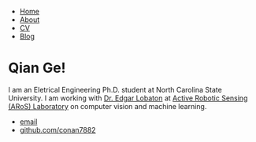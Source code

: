 <!DOCTYPE html>
<html>
	<head>
		<title>Qian Ge</title>
		<!-- link to main stylesheet -->
		<link rel="stylesheet" type="text/css" href="/css/main.css">
	</head>
	<body>
		<nav>
    		<ul>
        		<li><a href="/">Home</a></li>
	        	<li><a href="/about">About</a></li>
        		<li><a href="/cv">CV</a></li>
        		<li><a href="/blog">Blog</a></li>
    		</ul>
		</nav>
		<div class="container">
    		<div class="blurb">
        		<h1>Qian Ge!</h1>
				<p>I am an Eletrical Engineering Ph.D. student at North Carolina State University. I am working with <a href="http://www.ece.ncsu.edu/people/ejlobato/">Dr. Edgar Lobaton</a> at <a href="http://research.ece.ncsu.edu/aros//">Active Robotic Sensing (ARoS) Laboratory</a> on computer vision and machine learning.</a></p>
    		</div><!-- /.blurb -->
		</div><!-- /.container -->
		<footer>
    		<ul>
        		<li><a href="mailto:qge2@ncsu.com">email</a></li>
        		<li><a href="https://github.com/conan7882">github.com/conan7882</a></li>
			</ul>
		</footer>
	</body>
</html>
